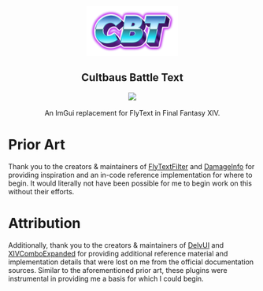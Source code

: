 <div align="center">

<img height="100px" src="./res/icon.png" />

## Cultbaus Battle Text

<img height="400px" src="./res/record.gif" />

An ImGui replacement for FlyText in Final Fantasy XIV.

</div>

# Prior Art

Thank you to the creators & maintainers of [FlyTextFilter][1] and [DamageInfo][2] for providing inspiration and an in-code reference implementation for where to begin. It would literally not have been possible for me to begin work on this without their efforts.

# Attribution

Additionally, thank you to the creators & maintainers of [DelvUI][4] and [XIVComboExpanded][3] for providing additional reference material and implementation details that were lost on me from the official documentation sources. Similar to the aforementioned prior art, these plugins were instrumental in providing me a basis for which I could begin.

[1]: https://github.com/Aireil/FlyTextFilter
[2]: https://github.com/lmcintyre/DamageInfoPlugin
[3]: https://github.com/MKhayle/XIVComboExpanded
[4]: https://github.com/DelvUI/DelvUI